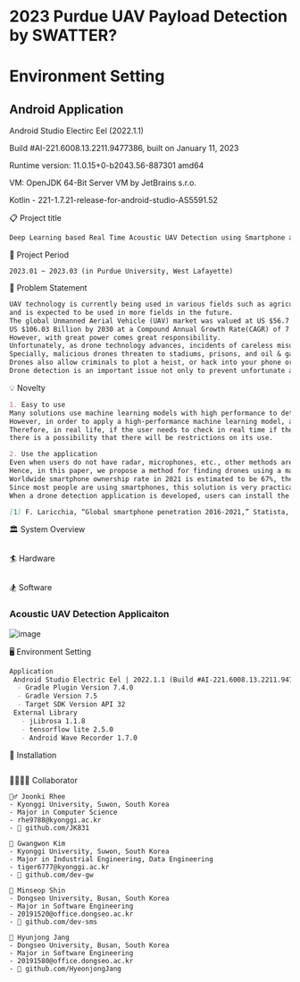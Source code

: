 # 2023 Purdue UAV Payload Detection by SWATTER?

# Environment Setting

## Android Application

Android Studio Electirc Eel (2022.1.1)

Build #AI-221.6008.13.2211.9477386, built on January 11, 2023

Runtime version: 11.0.15+0-b2043.56-887301 amd64

VM: OpenJDK 64-Bit Server VM by JetBrains s.r.o.

Kotlin - 221-1.7.21-release-for-android-studio-AS5591.52



📋 Project title
```markdown
Deep Learning based Real Time Acoustic UAV Detection using Smartphone as Edge Computing Device
```

📆 Project Period
```
2023.01 ~ 2023.03 (in Purdue University, West Lafayette)
```

📌 Problem Statement
```markdown
UAV technology is currently being used in various fields such as agriculture, communication, logistics, 
and is expected to be used in more fields in the future. 
The global Unmanned Aerial Vehicle (UAV) market was valued at US $56.7 Billion in 2021 and is estimated to reach a valuation of 
US $106.03 Billion by 2030 at a Compound Annual Growth Rate(CAGR) of 7.5% from 2022 to 2030. 
However, with great power comes great responsibility. 
Unfortunately, as drone technology advances, incidents of careless misuse, military surveillance, and malicious activity of drones have increased. 
Specially, malicious drones threaten to stadiums, prisons, and oil & gas because of their ability to carry payloads bypassing ground security. 
Drones also allow criminals to plot a heist, or hack into your phone or laptop. 
Drone detection is an important issue not only to prevent unfortunate accidents caused by drones, but also to prevent crime by detecting malicious drones.
```

💡 Novelty
```markdown
1. Easy to use
Many solutions use machine learning models with high performance to detect drones. 
However, in order to apply a high-performance machine learning model, a computer with appropriate performance is required. 
Therefore, in real life, if the user needs to check in real time if there is a drone nearby, 
there is a possibility that there will be restrictions on its use. 

2. Use the application
Even when users do not have radar, microphones, etc., other methods are needed to locate the drone. 
Hence, in this paper, we propose a method for finding drones using a machine learning-based smartphone application. 
Worldwide smartphone ownership rate in 2021 is estimated to be 67%, the same level since 2018 [1]. 
Since most people are using smartphones, this solution is very practical. 
When a drone detection application is developed, users can install the application with just a few touches and check if there is a drone near.

[1] F. Laricchia, “Global smartphone penetration 2016-2021,” Statista, 17-Jan-2023. [Online]. Available: https://www.statista.com/statistics/203734/global-smartphone-penetration-per-capita-since-2005/. [Accessed: 30-Jan-2023].
```

🏛️ System Overview
```markdown

```

🏄 Hardware
```markdown

```

🏂 Software
### Acoustic UAV Detection Applicaiton
![image](https://user-images.githubusercontent.com/42498765/221331419-de8b36c0-ef35-42cf-8389-7d83ffced021.png)

🖥️ Environment Setting
```markdown
Application
 Android Studio Electric Eel | 2022.1.1 (Build #AI-221.6008.13.2211.9477386, built on January 11, 2023)
  - Gradle Plugin Version 7.4.0
  - Gradle Version 7.5
  - Target SDK Version API 32
 External Library
   - jLibrosa 1.1.8
   - tensorflow lite 2.5.0
   - Android Wave Recorder 1.7.0
```

💫 Installation
```markdown

```

👨‍👩‍👧‍👦 Collaborator
```
💂‍♂️ Joonki Rhee
- Kyonggi University, Suwon, South Korea
- Major in Computer Science
- rhe9788@kyonggi.ac.kr
- 👾 github.com/JK831

💂‍ Gwangwon Kim
- Kyonggi University, Suwon, South Korea
- Major in Industrial Engineering, Data Engineering
- tiger6777@kyonggi.ac.kr
- 👾 github.com/dev-gw

💂‍ Minseop Shin
- Dongseo University, Busan, South Korea
- Major in Software Engineering
- 20191520@office.dongseo.ac.kr
- 👾 github.com/dev-sms

💂‍ Hyunjong Jang
- Dongseo University, Busan, South Korea
- Major in Software Engineering
- 20191580@office.dongseo.ac.kr
- 👾 github.com/HyeonjongJang
```
